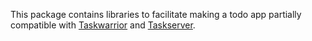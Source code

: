 This package contains libraries to facilitate making a todo app
partially compatible with [Taskwarrior](https://taskwarrior.org/) and
[Taskserver](https://github.com/GothenburgBitFactory/taskserver).
